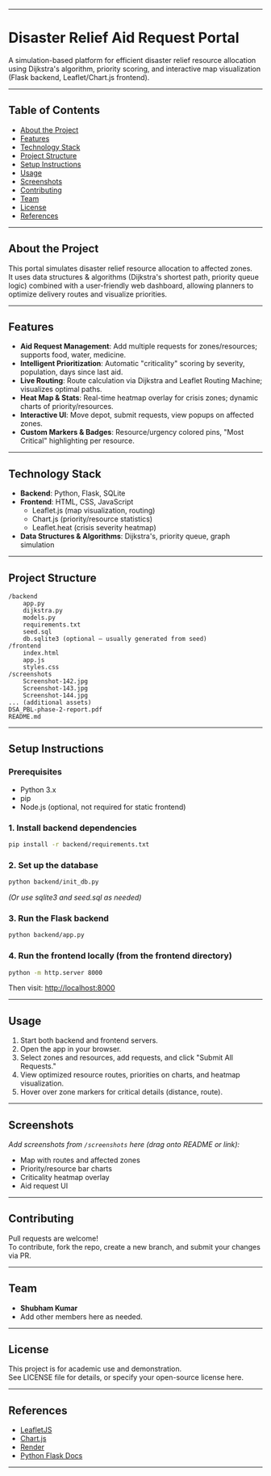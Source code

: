 ***

# Disaster Relief Aid Request Portal

A simulation-based platform for efficient disaster relief resource allocation using Dijkstra's algorithm, priority scoring, and interactive map visualization (Flask backend, Leaflet/Chart.js frontend).

***

## Table of Contents
- [About the Project](#about-the-project)
- [Features](#features)
- [Technology Stack](#technology-stack)
- [Project Structure](#project-structure)
- [Setup Instructions](#setup-instructions)
- [Usage](#usage)
- [Screenshots](#screenshots)
- [Contributing](#contributing)
- [Team](#team)
- [License](#license)
- [References](#references)

***

## About the Project

This portal simulates disaster relief resource allocation to affected zones.  
It uses data structures & algorithms (Dijkstra's shortest path, priority queue logic) combined with a user-friendly web dashboard, allowing planners to optimize delivery routes and visualize priorities.

***

## Features

- **Aid Request Management**: Add multiple requests for zones/resources; supports food, water, medicine.
- **Intelligent Prioritization**: Automatic "criticality" scoring by severity, population, days since last aid.
- **Live Routing**: Route calculation via Dijkstra and Leaflet Routing Machine; visualizes optimal paths.
- **Heat Map & Stats**: Real-time heatmap overlay for crisis zones; dynamic charts of priority/resources.
- **Interactive UI**: Move depot, submit requests, view popups on affected zones.
- **Custom Markers & Badges**: Resource/urgency colored pins, "Most Critical" highlighting per resource.

***

## Technology Stack

- **Backend**: Python, Flask, SQLite
- **Frontend**: HTML, CSS, JavaScript
    - Leaflet.js (map visualization, routing)
    - Chart.js (priority/resource statistics)
    - Leaflet.heat (crisis severity heatmap)
- **Data Structures & Algorithms**: Dijkstra's, priority queue, graph simulation

***

## Project Structure

```
/backend
    app.py
    dijkstra.py
    models.py
    requirements.txt
    seed.sql
    db.sqlite3 (optional – usually generated from seed)
/frontend
    index.html
    app.js
    styles.css
/screenshots
    Screenshot-142.jpg
    Screenshot-143.jpg
    Screenshot-144.jpg
... (additional assets)
DSA_PBL-phase-2-report.pdf
README.md

```

***

## Setup Instructions

### Prerequisites

- Python 3.x
- pip
- Node.js (optional, not required for static frontend)

### 1. Install backend dependencies

```bash
pip install -r backend/requirements.txt
```

### 2. Set up the database

```bash
python backend/init_db.py
```
*(Or use sqlite3 and seed.sql as needed)*

### 3. Run the Flask backend

```bash
python backend/app.py
```

### 4. Run the frontend locally (from the frontend directory)

```bash
python -m http.server 8000
```
Then visit: [http://localhost:8000](http://localhost:8000)

***

## Usage

1. Start both backend and frontend servers.
2. Open the app in your browser.
3. Select zones and resources, add requests, and click "Submit All Requests."
4. View optimized resource routes, priorities on charts, and heatmap visualization.
5. Hover over zone markers for critical details (distance, route).

***

## Screenshots

_Add screenshots from `/screenshots` here (drag onto README or link):_

- Map with routes and affected zones
- Priority/resource bar charts
- Criticality heatmap overlay
- Aid request UI

***

## Contributing

Pull requests are welcome!  
To contribute, fork the repo, create a new branch, and submit your changes via PR.

***

## Team

- **Shubham Kumar**  
- Add other members here as needed.

***

## License

This project is for academic use and demonstration.  
See LICENSE file for details, or specify your open-source license here.

***

## References

- [LeafletJS](https://leafletjs.com)
- [Chart.js](https://www.chartjs.org/)
- [Render](https://render.com/)
- [Python Flask Docs](https://flask.palletsprojects.com/)

***

